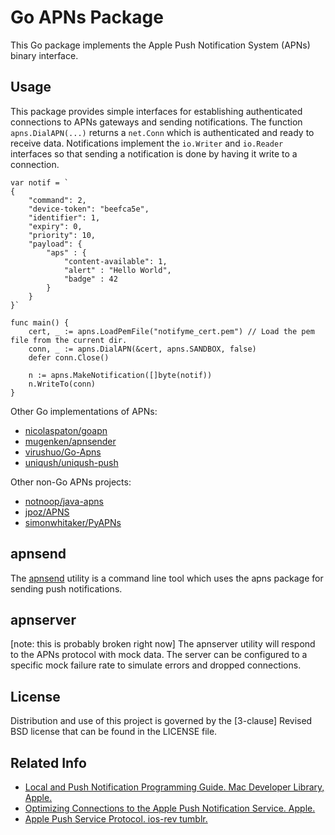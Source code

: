 Go APNs Package
===============

This Go package implements the Apple Push Notification System (APNs) binary 
interface. 

Usage
-----

This package provides simple interfaces for establishing authenticated 
connections to APNs gateways and sending notifications. The function 
`apns.DialAPN(...)` returns a `net.Conn` which is authenticated and ready to 
receive data. Notifications implement the `io.Writer` and `io.Reader` 
interfaces so that sending a notification is done by having it write to a 
connection.

	var notif = `
	{
		"command": 2,
		"device-token": "beefca5e",
		"identifier": 1,
		"expiry": 0,
		"priority": 10,
		"payload": {
			"aps" : {
				"content-available": 1,
	   	    	"alert" : "Hello World",
	   			"badge" : 42
			}
		}
	}`

	func main() {
		cert, _ := apns.LoadPemFile("notifyme_cert.pem") // Load the pem file from the current dir.
		conn, _ := apns.DialAPN(&cert, apns.SANDBOX, false)
		defer conn.Close()

		n := apns.MakeNotification([]byte(notif))
		n.WriteTo(conn)
	}

Other Go implementations of APNs:

- [nicolaspaton/goapn](https://github.com/nicolaspaton/goapn)
- [mugenken/apnsender](https://github.com/mugenken/apnsender)
- [virushuo/Go-Apns](https://github.com/virushuo/Go-Apns)
- [uniqush/uniqush-push](https://github.com/uniqush/uniqush-push)

Other non-Go APNs projects:

- [notnoop/java-apns](https://github.com/notnoop/java-apns)
- [jpoz/APNS](https://github.com/jpoz/APNS)
- [simonwhitaker/PyAPNs](https://github.com/simonwhitaker/PyAPNs)

apnsend
-------

The [apnsend](https://github.com/cfilipov/go-apns/tree/master/apnsend) utility is a command line tool which uses the apns package for 
sending push notifications.

apnserver
---------

[note: this is probably broken right now]
The apnserver utility will respond to the APNs protocol with mock data. The 
server can be configured to a specific mock failure rate to simulate errors 
and dropped connections.

License
-------

Distribution and use of this project is governed by the [3-clause] Revised BSD 
license that can be found in the LICENSE file.

Related Info
------------

- [Local and Push Notification Programming Guide. Mac Developer Library, Apple.](http://developer.apple.com/library/mac/documentation/NetworkingInternet/Conceptual/RemoteNotificationsPG/CommunicatingWIthAPS/CommunicatingWIthAPS.html)
- [Optimizing Connections to the Apple Push Notification Service. Apple.](https://developer.apple.com/news/index.php?id=03212012a)
- [Apple Push Service Protocol. ios-rev tumblr.](http://ios-rev.tumblr.com/post/13032664009/apple-push-service-protocol-ios5-os-x-10-7)